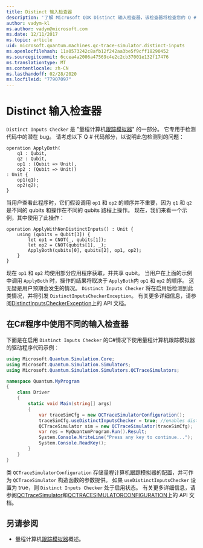 ```yaml
---
title: Distinct 输入检查器
description: '了解 Microsoft QDK Distinct 输入检查器，该检查器将检查您的 Q # 代码，以了解与共享 qubits 的潜在冲突。'
author: vadym-kl
ms.author: vadym@microsoft.com
ms.date: 12/11/2017
ms.topic: article
uid: microsoft.quantum.machines.qc-trace-simulator.distinct-inputs
ms.openlocfilehash: 11a0573242c8afb12f242aa3be5f9cff18290452
ms.sourcegitcommit: 6ccea4a2006a47569c4e2c2cb37001e132f17476
ms.translationtype: MT
ms.contentlocale: zh-CN
ms.lasthandoff: 02/28/2020
ms.locfileid: "77907097"
---
```

# <a name="distinct-inputs-checker"></a>Distinct 输入检查器

`Distinct Inputs Checker` 是 "量程计算机[跟踪模拟器](xref:microsoft.quantum.machines.qc-trace-simulator.intro)" 的一部分。 它专用于检测代码中的潜在 bug。 请考虑以下 Q # 代码部分，以说明此包检测到的问题：

```qsharp
operation ApplyBoth(
    q1 : Qubit,
    q2 : Qubit,
    op1 : (Qubit => Unit),
    op2 : (Qubit => Unit))
: Unit {
    op1(q1);
    op2(q2);
}
```

当用户查看此程序时，它们假设调用 `op1` 和 `op2` 的顺序并不重要，因为 `q1` 和 `q2` 是不同的 qubits 和操作在不同的 qubits 路程上操作。 现在，我们来看一个示例，其中使用了此操作：

```qsharp
operation ApplyWithNonDistinctInputs() : Unit {
    using (qubits = Qubit[3]) {
        let op1 = CNOT(_, qubits[1]);
        let op2 = CNOT(qubits[1], _);
        ApplyBoth(qubits[0], qubits[2], op1, op2);
    }
}
```

现在 `op1` 和 `op2` 均使用部分应用程序获取，并共享 qubit。 当用户在上面的示例中调用 `ApplyBoth` 时，操作的结果将取决于 `ApplyBoth`内 `op1` 和 `op2` 的顺序。 这无疑是用户预期会发生的情况。 `Distinct Inputs Checker` 将在启用后检测到此类情况，并将引发 `DistinctInputsCheckerException`。 有关更多详细信息，请参阅[DistinctInputsCheckerException](https://docs.microsoft.com/dotnet/api/Microsoft.Quantum.Simulation.Simulators.QCTraceSimulators.DistinctInputsCheckerException)上的 API 文档。

## <a name="using-the-distinct-inputs-checker-in-your-c-program"></a>在C#程序中使用不同的输入检查器

下面是在启用 `Distinct Inputs Checker` 的C#情况下使用量程计算机跟踪模拟器的驱动程序代码示例：

```csharp
using Microsoft.Quantum.Simulation.Core;
using Microsoft.Quantum.Simulation.Simulators;
using Microsoft.Quantum.Simulation.Simulators.QCTraceSimulators;

namespace Quantum.MyProgram
{
    class Driver
    {
        static void Main(string[] args)
        {
            var traceSimCfg = new QCTraceSimulatorConfiguration();
            traceSimCfg.useDistinctInputsChecker = true; //enables distinct inputs checker
            QCTraceSimulator sim = new QCTraceSimulator(traceSimCfg);
            var res = MyQuantumProgram.Run().Result;
            System.Console.WriteLine("Press any key to continue...");
            System.Console.ReadKey();
        }
    }
}
```

类 `QCTraceSimulatorConfiguration` 存储量程计算机跟踪模拟器的配置，并可作为 `QCTraceSimulator` 构造函数的参数提供。 如果 `useDistinctInputsChecker` 设置为 true，则 `Distinct Inputs Checker` 处于启用状态。 有关更多详细信息，请参阅[QCTraceSimulator](https://docs.microsoft.com/dotnet/api/Microsoft.Quantum.Simulation.Simulators.QCTraceSimulators.QCTraceSimulator)和[QCTRACESIMULATORCONFIGURATION](https://docs.microsoft.com/dotnet/api/Microsoft.Quantum.Simulation.Simulators.QCTraceSimulators.QCTraceSimulatorConfiguration?)上的 API 文档。

## <a name="see-also"></a>另请参阅

- 量程计算机[跟踪模拟器](xref:microsoft.quantum.machines.qc-trace-simulator.intro)概述。
